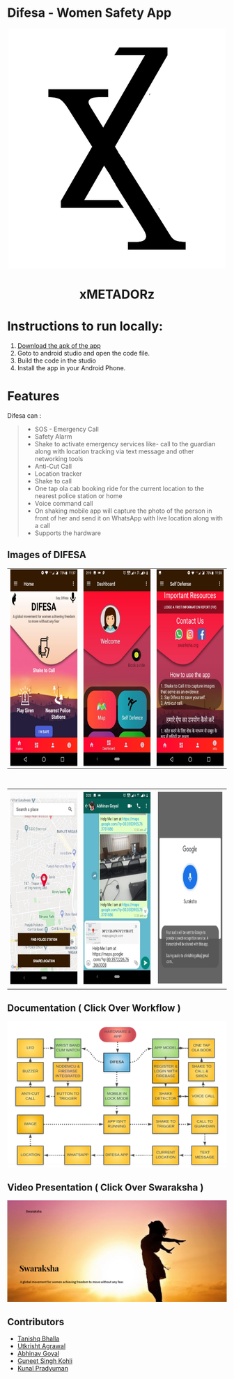 # Difesa  - Women Safety App 

<p align="center">
 <img src="https://github.com/gutku10/Difesa/blob/master/Screenshots/favicon.png" height="550px;"width="500px;"alt=""/>
</p>

<p align="center">
<h1 align="center">xMETADORz</h1>
</p>



# Instructions to run locally:
1. [Download the apk of the app](https://github.com/gutku10/Difesa/tree/master/app)
2. Goto to android studio and open the code file. 
3. Build the code in the studio 
4. Install the app in your Android Phone.


# Features

Difesa can :
>
>* SOS - Emergency Call
>* Safety Alarm
>* Shake to activate emergency services like- call to the guardian along with location tracking via text message and other networking tools
>* Anti-Cut Call
>* Location tracker
>* Shake to call
>* One tap ola cab booking ride for the current location to the nearest police station or home
>* Voice command call
>* On shaking mobile app will capture the photo of the person in front of her and send it on WhatsApp with live location along with a call
>* Supports the hardware

## Images of DIFESA


<table>
  <tr>
    <td align="center"><img src="https://github.com/gutku10/Difesa/blob/master/Screenshots/Home.jpeg"  height="450px;"width="400px;"alt=""/></td>
    <td align="right"><img src="https://github.com/gutku10/Difesa/blob/master/Screenshots/Dashboard.jpg" height="450px;" width="400px;"alt=""/><br /></td>
    <td align="center"><img src="https://github.com/gutku10/Difesa/blob/master/Screenshots/inst.jpeg" height="450px;" width="400px;"alt=""/></td>
   
    
  </tr>
  </table>

   <img src="https://github.com/gutku10/Difesa/blob/master/Screenshots/Device1.JPG" align="center" alt=""/>
  <table>
  <tr>
        <td align="center"><img src="https://github.com/gutku10/Difesa/blob/master/Screenshots/Nearest Police Station.jpg" height="440px;"width="400px;" alt=""/><br /></td>
        <td align="center"><img src="https://github.com/gutku10/Difesa/blob/master/Screenshots/On shake Sharing.jpg"height="440px;" width="400px;" alt=""/><br /></td>
        <td align="center"><img src="https://github.com/gutku10/Difesa/blob/master/Screenshots/Suraksha.PNG" height="450px;" width="400px;"alt=""/><br /></td>
  </tr>
</table>


## Documentation ( Click Over Workflow )

[![Watch the video](https://github.com/gutku10/Difesa/blob/master/Screenshots/Capture4.PNG)](https://drive.google.com/file/d/1iew9H-7sRK2E8xXSgWOq8waBtguzdZCt/view?usp=sharing)




## Video Presentation ( Click Over Swaraksha ) 
[![Watch the video](https://github.com/gutku10/Difesa/blob/master/Screenshots/Capture3.PNG)](https://drive.google.com/file/d/1Pw4kqrUASmxf2HKSkL7gv3TsYIEwB1Ex/view?usp=sharing)



## Contributors
* [Tanishq Bhalla](https://github.com/)  
* [Utkrisht Agrawal](https://github.com/gutku10)  
* [Abhinav Goyal](https://github.com/zabhitak)  
* [Guneet Singh Kohli](https://github.com/guneetsk99)  
* [Kunal Pradyuman](https://github.com/lostaquila)  
